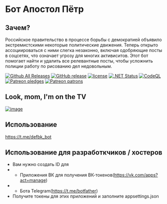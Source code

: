 # Бот Апостол Пётр

## Зачем?

Российское правительство в процессе борьбы с демократией объявило экстремистскими некоторые политические движения. Теперь открыто ассоциироваться с ними слегка незаконно, включая одобряющие посты в соцсетях, что означает угрозу для многих активиситов. Этот бот помогает найти и удалить все релевантные посты, чтобы усложнить полиции работу по рисованию дел недовольным.


[![Github All Releases](https://img.shields.io/github/downloads/kasthack-labs/kasthack.Whitewashing/total.svg)](https://github.com/kasthack-labs/kasthack.Whitewashing/releases/latest)
[![GitHub release](https://img.shields.io/github/release/kasthack-labs/kasthack.Whitewashing.svg)](https://github.com/kasthack-labs/kasthack.Whitewashing/releases/latest)
[![license](https://img.shields.io/github/license/kasthack-labs/kasthack.Whitewashing.svg)](LICENSE)
[![.NET Status](https://github.com/kasthack-labs/kasthack.Whitewashing/workflows/.NET/badge.svg)](https://github.com/kasthack-labs/kasthack.Whitewashing/actions?query=workflow%3A.NET)
[![CodeQL](https://github.com/kasthack-labs/kasthack.Whitewashing/workflows/CodeQL/badge.svg)](https://github.com/kasthack-labs/kasthack.Whitewashing/actions?query=workflow%3ACodeQL)
[![Patreon pledges](https://img.shields.io/endpoint.svg?url=https%3A%2F%2Fshieldsio-patreon.vercel.app%2Fapi%3Fusername%3Dkasthack%26type%3Dpledges&style=flat)](https://patreon.com/kasthack)
[![Patreon patrons](https://img.shields.io/endpoint.svg?url=https%3A%2F%2Fshieldsio-patreon.vercel.app%2Fapi%3Fusername%3Dkasthack%26type%3Dpatrons&style=flat)](https://patreon.com/kasthack)

## Look, mom, I'm on the TV

[![image](https://user-images.githubusercontent.com/1292818/212538446-373e1b97-67de-4759-9864-ea735df4625f.png)](https://www.fontanka.ru/2021/04/27/69888722/)


## Использование

https://t.me/defbk_bot

## Использование для разработкчиков / хостеров

* Вам нужно создать ID для
* * Приложения ВК для получения ВК-токенов(https://vk.com/apps?act=manage)
* * Бота Telegram(https://t.me/botfather)
* Получите токены для этих приложений и заполните appsettings.json
